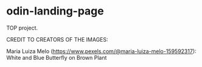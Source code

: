 # odin-landing-page
TOP project.

CREDIT TO CREATORS OF THE IMAGES: 

Maria Luiza Melo (https://www.pexels.com/@maria-luiza-melo-159592317): White and Blue Butterfly on Brown Plant